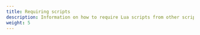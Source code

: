 ```yaml
---
title: Requiring scripts
description: Information on how to require Lua scripts from other scripts within the different VeniceEXT contexts.
weight: 5
---
```

